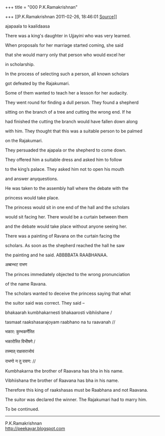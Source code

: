 +++
title = "000 P.K.Ramakrishnan"

+++
[[P.K.Ramakrishnan	2011-02-26, 18:46:01 [Source](https://groups.google.com/g/samskrita/c/FQzFnv24_p4)]]



  

ajapaala to kaalidaasa



There was a king's daughter in Ujjayini who was very learned.

When proposals for her marriage started coming, she said

that she would marry only that person who would excel her

in scholarship.



In the process of selecting such a person, all known scholars

got defeated by the Rajakumari.



Some of them wanted to teach her a lesson for her audacity.

They went round for finding a dull person. They found a shepherd

sitting on the branch of a tree and cutting the wrong end. If he

had finished the cutting the branch would have fallen down along

with him. They thought that this was a suitable person to be palmed

on the Rajakumari.



They persuaded the ajapala or the shepherd to come down.

They offered him a suitable dress and asked him to follow

to the king’s palace. They asked him not to open his mouth

and answer anyquestions.



He was taken to the assembly hall where the debate with the

princess would take place.



The princess would sit in one end of the hall and the scholars

would sit facing her. There would be a curtain between them

and the debate would take place without anyone seeing her.

There was a painting of Ravana on the curtain facing the

scholars. As soon as the shepherd reached the hall he saw

the painting and he said. ABBBBATA RAABHANAA.



अब्बभ्भट राभण



The princes immediately objected to the wrong pronunciation

of the name Ravana.



The scholars wanted to deceive the princess saying that what

the suitor said was correct. They said –



bhakaarah kumbhakarnesti bhakaarosti vibhiishane /

tasmaat raakshasarajoyam raabhano na tu raavanah //



भकार: कुम्भकर्णेस्ति

भकारोस्ति विभीषणे /

तस्मात् राक्षसराजोयं

राभणो न तु रावण: //



Kumbhakarna the brother of Raavana has bha in his name.

Vibhiishana the brother of Raavana has bha in his name.

Therefore this king of raakshasas must be Raabhana and not Raavana.



The suitor was declared the winner. The Rajakumari had to marry him.



To be continued.







-----------------------------------  
P.K.Ramakrishnan  
<http://peekayar.blogspot.com>

  

  

